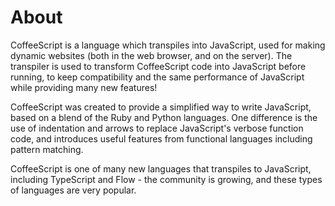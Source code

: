 # About

CoffeeScript is a language which transpiles into JavaScript, used for making dynamic websites (both in the web browser, and on the server). The transpiler is used to transform CoffeeScript code into JavaScript before running, to keep compatibility and the same performance of JavaScript while providing many new features!

CoffeeScript was created to provide a simplified way to write JavaScript, based on a blend of the Ruby and Python languages. One difference is the use of indentation and arrows to replace JavaScript's verbose function code, and introduces useful features from functional languages including pattern matching.

CoffeeScript is one of many new languages that transpiles to JavaScript, including TypeScript and Flow - the community is  growing, and these types of languages are very popular.
